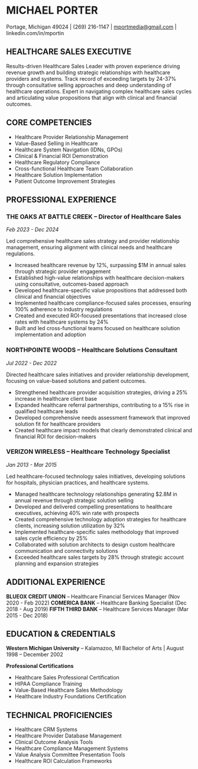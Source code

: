 # MICHAEL PORTER
Portage, Michigan 49024 | (269) 216-1147 | mportmedia@gmail.com | linkedin.com/in/mportin

## HEALTHCARE SALES EXECUTIVE
Results-driven Healthcare Sales Leader with proven experience driving revenue growth and building strategic relationships with healthcare providers and systems. Track record of exceeding targets by 24-37% through consultative selling approaches and deep understanding of healthcare operations. Expert in navigating complex healthcare sales cycles and articulating value propositions that align with clinical and financial outcomes.

## CORE COMPETENCIES
- Healthcare Provider Relationship Management
- Value-Based Selling in Healthcare
- Healthcare System Navigation (IDNs, GPOs)
- Clinical & Financial ROI Demonstration
- Healthcare Regulatory Compliance
- Cross-functional Healthcare Team Collaboration
- Healthcare Solution Implementation
- Patient Outcome Improvement Strategies

## PROFESSIONAL EXPERIENCE

### THE OAKS AT BATTLE CREEK – Director of Healthcare Sales
*Feb 2023 - Dec 2024*

Led comprehensive healthcare sales strategy and provider relationship management, ensuring alignment with clinical needs and healthcare regulations.

- Increased healthcare revenue by 12%, surpassing $1M in annual sales through strategic provider engagement
- Established high-value relationships with healthcare decision-makers using consultative, outcomes-based approach
- Developed healthcare-specific value propositions that addressed both clinical and financial objectives
- Implemented healthcare compliance-focused sales processes, ensuring 100% adherence to industry regulations
- Created and executed ROI-focused presentations that increased close rates with healthcare systems by 24%
- Built and led cross-functional teams focused on healthcare solution implementation and adoption

### NORTHPOINTE WOODS – Healthcare Solutions Consultant
*Jul 2022 - Dec 2022*

Directed healthcare sales initiatives and provider relationship development, focusing on value-based solutions and patient outcomes.

- Strengthened healthcare provider acquisition strategies, driving a 25% increase in healthcare client base
- Expanded healthcare referral partnerships, contributing to a 15% rise in qualified healthcare leads
- Developed comprehensive needs assessment framework that improved solution fit for healthcare providers
- Created healthcare impact models that clearly demonstrated clinical and financial ROI for decision-makers

### VERIZON WIRELESS – Healthcare Technology Specialist
*Jan 2013 - Mar 2015*

Led healthcare-focused technology sales initiatives, developing solutions for hospitals, physician practices, and healthcare systems.

- Managed healthcare technology relationships generating $2.8M in annual revenue through strategic solution selling
- Developed and delivered compelling presentations to healthcare executives, achieving 40% win rate with prospects
- Created comprehensive technology adoption strategies for healthcare clients, increasing solution utilization by 32%
- Implemented healthcare-specific sales methodology that improved sales cycle efficiency by 25%
- Collaborated with solution architects to design custom healthcare communication and connectivity solutions
- Exceeded healthcare sales targets by 28% through strategic account planning and expansion strategies

## ADDITIONAL EXPERIENCE

**BLUEOX CREDIT UNION** – Healthcare Financial Services Manager (Nov 2020 - Feb 2022)
**COMERICA BANK** – Healthcare Banking Specialist (Dec 2018 - Aug 2019)
**FIFTH THIRD BANK** – Healthcare Services Manager (Mar 2015 - Dec 2018)

## EDUCATION & CREDENTIALS

**Western Michigan University** – Kalamazoo, MI
Bachelor of Arts | August 1998 – December 2002

**Professional Certifications**
- Healthcare Sales Professional Certification
- HIPAA Compliance Training
- Value-Based Healthcare Sales Methodology
- Healthcare Industry Foundations Certification

## TECHNICAL PROFICIENCIES
- Healthcare CRM Systems
- Healthcare Provider Database Management
- Clinical Outcome Analysis Tools
- Healthcare Compliance Management Systems
- Value Analysis Committee Presentation Tools
- Healthcare ROI Calculation Frameworks
